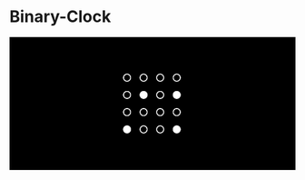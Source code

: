 # Binary-Clock

![binary-clock](https://github.com/deepanshu188/Binary-Clock/blob/main/ss/binary%20clock.png)
